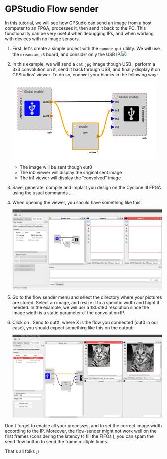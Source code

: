 # GPStudio Flow sender 

In this tutorial, we will see how GPSudio can send an image from a host computer to an FPGA,  processes it, then send it back to the PC. This functionality can be very useful when debugging IPs,  and when working with devices with no image sensors.  



1. First, let's create a simple project with the `gpnode_gui` utility. We will use the `dreamcam_c3` board, and consider only the USB IP.![](/home/kamel/Desktop/1.png)

2. In this example, we will send a `cat.jpg` image though USB , perform a 3x3 convolution on it, send it back through USB, and finally display it on GPStudios' viewer. To do so, connect your blocks in the following way:

   ![](./flow.png)

   - The image will be sent though out0
   - The in0 viewer will display the original sent image 
   - The in1 viewer will display the "convolved" image

3. Save, generate, compile and implant you design on the Cyclone III FPGA using the usual commands ...

4. When opening the viewer, you should have something like this:

   ![](./gui.png)

5. Go to the flow sender menu and select the directory where your pictures are stored. Select an image, and resize it to a specific width and hight if needed. In the example, we will use a 180x180 resolution since the image width is a static parameter of the convolution IP.

6. Click on : Send to outX, where X is the flow you connected (out0 in our case), you should expect something like this on the output:

   ![](./result.png)

Don't forget to enable all your processes, and to set the correct image width according to the IP. Moreover, the flow-sender might not work well on the first frames (considering the latency to fill the FIFOs ), you can spam the send flow button to send the frame multiple times.

That's all folks ;)